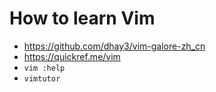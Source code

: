 # How to learn Vim

- https://github.com/dhay3/vim-galore-zh_cn
- https://quickref.me/vim
- `vim :help`
- `vimtutor`